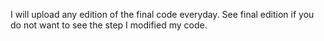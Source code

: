 I will upload any edition of the final code everyday.
See final edition if you do not want to see the step I modified my code.
